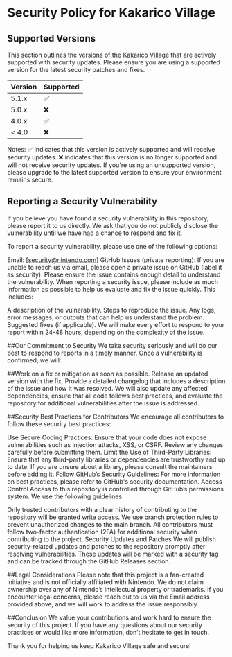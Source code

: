 # Security Policy for Kakarico Village

## Supported Versions

This section outlines the versions of the Kakarico Village that are actively supported with security updates. 
Please ensure you are using a supported version for the latest security patches and fixes.

| Version | Supported          |
| ------- | ------------------ |
| 5.1.x   | :white_check_mark: |
| 5.0.x   | :x:                |
| 4.0.x   | :white_check_mark: |
| < 4.0   | :x:                |

Notes:
:white_check_mark: indicates that this version is actively supported and will receive security updates.
:x: indicates that this version is no longer supported and will not receive security updates.
If you're using an unsupported version, please upgrade to the latest supported version to ensure your environment remains secure.

## Reporting a Security Vulnerability
If you believe you have found a security vulnerability in this repository, please report it to us directly. We ask that you do not publicly disclose the vulnerability until we have had a chance to respond and fix it.

To report a security vulnerability, please use one of the following options:

Email: [security@nintendo.com]
GitHub Issues (private reporting): If you are unable to reach us via email, please open a private issue on GitHub (label it as security). Please ensure the issue contains enough detail to understand the vulnerability.
When reporting a security issue, please include as much information as possible to help us evaluate and fix the issue quickly. This includes:

A description of the vulnerability.
Steps to reproduce the issue.
Any logs, error messages, or outputs that can help us understand the problem.
Suggested fixes (if applicable).
We will make every effort to respond to your report within 24-48 hours, depending on the complexity of the issue.

##Our Commitment to Security
We take security seriously and will do our best to respond to reports in a timely manner. Once a vulnerability is confirmed, we will:

##Work on a fix or mitigation as soon as possible.
Release an updated version with the fix.
Provide a detailed changelog that includes a description of the issue and how it was resolved.
We will also update any affected dependencies, ensure that all code follows best practices, and evaluate the repository for additional vulnerabilities after the issue is addressed.

##Security Best Practices for Contributors
We encourage all contributors to follow these security best practices:

Use Secure Coding Practices: Ensure that your code does not expose vulnerabilities such as injection attacks, XSS, or CSRF. Review any changes carefully before submitting them.
Limit the Use of Third-Party Libraries: Ensure that any third-party libraries or dependencies are trustworthy and up to date. If you are unsure about a library, please consult the maintainers before adding it.
Follow GitHub’s Security Guidelines: For more information on best practices, please refer to GitHub's security documentation.
Access Control
Access to this repository is controlled through GitHub’s permissions system. We use the following guidelines:

Only trusted contributors with a clear history of contributing to the repository will be granted write access.
We use branch protection rules to prevent unauthorized changes to the main branch.
All contributors must follow two-factor authentication (2FA) for additional security when contributing to the project.
Security Updates and Patches
We will publish security-related updates and patches to the repository promptly after resolving vulnerabilities. These updates will be marked with a security tag and can be tracked through the GitHub Releases section.

##Legal Considerations
Please note that this project is a fan-created initiative and is not officially affiliated with Nintendo. We do not claim ownership over any of Nintendo’s intellectual property or trademarks. If you encounter legal concerns, please reach out to us via the Email address provided above, and we will work to address the issue responsibly.

##Conclusion
We value your contributions and work hard to ensure the security of this project. If you have any questions about our security practices or would like more information, don’t hesitate to get in touch.

Thank you for helping us keep Kakarico Village safe and secure!
